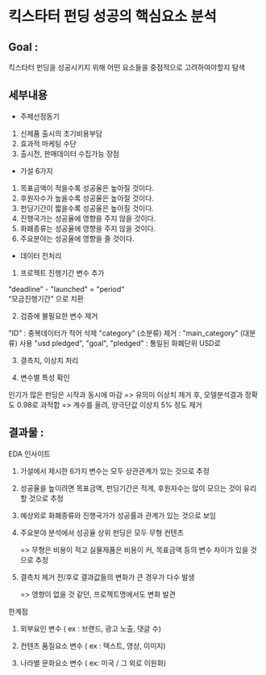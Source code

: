 # 킥스타터 펀딩 성공의 핵심요소 분석



## Goal : 

킥스타터 펀딩을 성공시키지 위해 어떤 요소들을 중점적으로 고려하여야할지 탐색



## 세부내용

- 주제선정동기

1. 신제품 출시의 초기비용부담
2. 효과적 마케팅 수단
3. 출시전, 판매데이터 수집가능 장점



- 가설 6가지

1. 목표금액이 적을수록 성공율은 높아질 것이다.
2. 후원자수가 높을수록 성공율은 높아질 것이다.
3. 펀딩기간이 짧을수록 성공율은 높아질 것이다.
4. 진행국가는 성공율에 영향을 주지 않을 것이다.
5. 화폐종류는 성공율에 영향을 주지 않을 것이다.
6. 주요분야는 성공율에 영향을 줄 것이다.



- 데이터 전처리


1. 프로젝트 진행기간 변수 추가

"deadline"  - "launched" = "period“   
“모금진행기간” 으로 치환


2. 검증에 불필요한 변수 제거

"ID"  :  중복데이터가 적어 삭제
"category" (소분류) 제거  :  "main_category" (대분류) 사용
"usd pledged", "goal", "pledged"  :  통일된 화폐단위 USD로


3. 결측치, 이상치 처리


4. 변수별 특성 확인

인기가 많은 펀딩은 시작과 동시에 마감 => 유의미
이상치 제거 후, 모델분석결과 정확도 0.98로 과적합
=> 계수를 올려, 양극단값 이상치 5% 정도 제거




## 결과물 :

EDA 인사이트

1. 가설에서 제시한 6가지 변수는 모두 상관관계가
    있는 것으로 추정    

2. 성공율을 높이려면 목표금액, 펀딩기간은 적게,
    후원자수는 많이 모으는 것이 유리할 것으로 추정

3. 예상외로 화폐종류와 진행국가가 성공률과 관계가
    있는 것으로 보임

4. 주요분야 분석에서 성공율 상위 펀딩은 모두 무형 컨텐츠
    
    => 무형은 비용이 적고 실물제품은 비용이 커, 
        목표금액 등의 변수 차이가 있을 것으로 추정

5. 결측치 제거 전/후로 결과값들의 변화가 큰 경우가
    다수 발생

    => 영향이 없을 것 같던, 프로젝트명에서도 변화 발견



한계점

1. 외부요인 변수
    ( ex : 브랜드, 광고 노출, 댓글 수)

2. 컨텐츠 품질요소 변수 
    ( ex : 텍스트, 영상, 이미지)

3. 나라별 문화요소 변수
    ( ex: 미국 / 그 외로 이원화)



